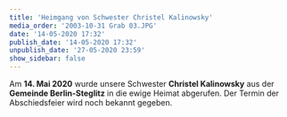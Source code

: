 ```yaml
---
title: 'Heimgang von Schwester Christel Kalinowsky'
media_order: '2003-10-31 Grab 03.JPG'
date: '14-05-2020 17:32'
publish_date: '14-05-2020 17:32'
unpublish_date: '27-05-2020 23:59'
show_sidebar: false
---
```


Am **14. Mai 2020** wurde unsere Schwester **Christel Kalinowsky** aus der **Gemeinde Berlin-Steglitz** in die ewige Heimat abgerufen. Der Termin der Abschiedsfeier wird noch bekannt gegeben.